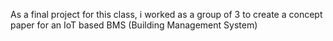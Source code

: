 As a final project for this class, i worked as a group of 3 to create a concept paper for an IoT based BMS (Building Management System)
